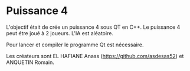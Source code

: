 # Puissance 4

L'objectif était de crée un puissance 4 sous QT en C++.
Le puissance 4 peut étre joué à 2 joueurs.
L'IA est aléatoire.

Pour lancer et compiler le programme Qt est nécessaire.

Les créateurs sont EL HAFIANE Anass (https://github.com/asdesas52) et ANQUETIN Romain.
